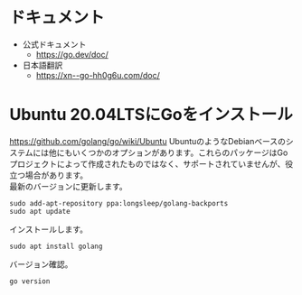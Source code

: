 # ドキュメント
- 公式ドキュメント
    - https://go.dev/doc/
- 日本語翻訳
    - https://xn--go-hh0g6u.com/doc/

# Ubuntu 20.04LTSにGoをインストール
https://github.com/golang/go/wiki/Ubuntu
UbuntuのようなDebianベースのシステムには他にもいくつかのオプションがあります。これらのパッケージはGoプロジェクトによって作成されたものではなく、サポートされていませんが、役立つ場合があります。  
最新のバージョンに更新します。
```
sudo add-apt-repository ppa:longsleep/golang-backports
sudo apt update
```
インストールします。
```
sudo apt install golang
```
バージョン確認。
```
go version
```
